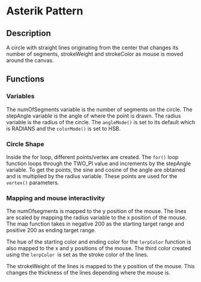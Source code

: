 # Asterik Pattern

## Description
A circle with straight lines originating from the center that changes its number of segments, strokeWeight and strokeColor as mouse is moved around the canvas.

## Functions
### Variables
The numOfSegments variable is the number of segments on the circle. The stepAngle variable is the angle of where the point is drawn. The radius variable is the radius of the circle.
The `angleMode()` is set to its default which is RADIANS and the `colorMode()` is set to HSB.

### Circle Shape
Inside the for loop, different points/vertex are created. The `for()` loop function loops through the TWO_PI value and increments by the stepAngle variable. To get the points, the sine and cosine of the angle are obtained and is multiplied by the radius variable. These points are used for the `vertex()` parameters.

### Mapping and mouse interactivity
The numOfsegments is mapped to the y position of the mouse. The lines are scaled by mapping the radius variable to the x position of the mouse. The map function takes in negative 200 as the starting target range and  positive 200 as ending target range.

The hue of the starting color and ending color for the `lerpColor` function is also mapped to the x and y positions of the mouse. The third color created using the `lerpColor `is set as the stroke color of the lines.

The strokeWeight of the lines is mapped to the y position of the mouse. This changes the thickness of the lines depending where the mouse is.
